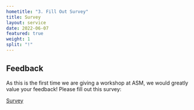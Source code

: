 ```yaml
---
hometitle: "3. Fill Out Survey"
title: Survey
layout: service
date: 2022-06-07
featured: true
weight: 1
split: "!"
---
```


## Feedback

As this is the first time we are giving a workshop at ASM, we would greatly value your feedback!  Please fill out this survey:

<div class="call-box-bottom">

<a href="{{ site.data.contact.survey_link }}" class="button">Survey</a>

</div>
